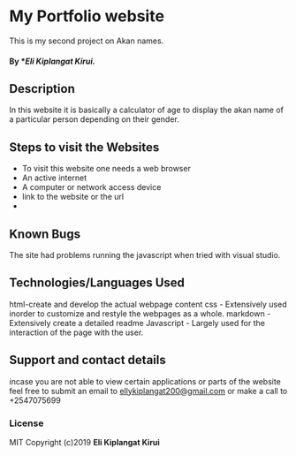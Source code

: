# My Portfolio website
This is my second project on Akan names.
#### By **Eli Kiplangat Kirui.*
## Description
In this website it is basically a calculator of age to display the akan name of a particular person depending on their gender.
## Steps to visit the Websites
* To visit this website one needs a web browser
* An active internet
* A computer or network access device
* link to the website or the url
* 

## Known Bugs
The site had problems running the javascript when tried with visual studio.
## Technologies/Languages Used
html-create and develop the actual webpage content
css - Extensively used inorder to customize and restyle the webpages as a whole.
markdown - Extensively create a detailed readme
Javascript - Largely used for the interaction of the page with the user.
## Support and contact details
incase you are not able to view certain applications or parts of the website feel free to submit an email to ellykiplangat200@gmail.com or make a call to +2547075699

### License
MIT
Copyright (c)2019 **Eli Kiplangat Kirui**
